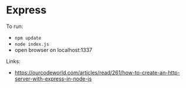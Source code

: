 # Express

To run:
- `npm update`
- `node index.js`
- open browser on localhost:1337

Links:
- https://ourcodeworld.com/articles/read/261/how-to-create-an-http-server-with-express-in-node-js
